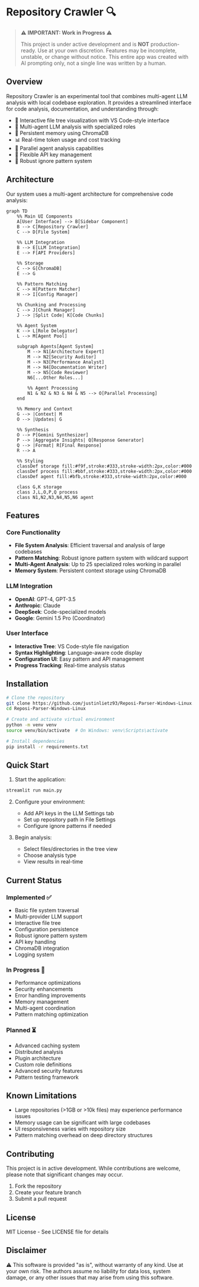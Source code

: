 # Repository Crawler 🔍

> ⚠️ **IMPORTANT: Work in Progress** ⚠️
> 
> This project is under active development and is **NOT** production-ready. Use at your own discretion.
> Features may be incomplete, unstable, or change without notice. This entire app was created with AI prompting only, not a single line was written by a human.

## Overview

Repository Crawler is an experimental tool that combines multi-agent LLM analysis with local codebase exploration. It provides a streamlined interface for code analysis, documentation, and understanding through:

- 🌲 Interactive file tree visualization with VS Code-style interface
- 🤖 Multi-agent LLM analysis with specialized roles
- 💾 Persistent memory using ChromaDB
- 📊 Real-time token usage and cost tracking
- 🔄 Parallel agent analysis capabilities
- 🔑 Flexible API key management
- 🎯 Robust ignore pattern system

## Architecture

Our system uses a multi-agent architecture for comprehensive code analysis:

```mermaid
graph TD
    %% Main UI Components
    A[User Interface] --> B[Sidebar Component]
    B --> C[Repository Crawler]
    C --> D[File System]
    
    %% LLM Integration
    B --> E[LLM Integration]
    E --> F[API Providers]
    
    %% Storage
    C --> G[ChromaDB]
    E --> G
    
    %% Pattern Matching
    C --> H[Pattern Matcher]
    H --> I[Config Manager]
    
    %% Chunking and Processing
    C --> J[Chunk Manager]
    J --> |Split Code| K[Code Chunks]
    
    %% Agent System
    K --> L[Role Delegator]
    L --> M[Agent Pool]
    
    subgraph Agents[Agent System]
        M --> N1[Architecture Expert]
        M --> N2[Security Auditor]
        M --> N3[Performance Analyst]
        M --> N4[Documentation Writer]
        M --> N5[Code Reviewer]
        N6[...Other Roles...]
        
        %% Agent Processing
        N1 & N2 & N3 & N4 & N5 --> O[Parallel Processing]
    end
    
    %% Memory and Context
    G --> |Context| M
    O --> |Updates| G
    
    %% Synthesis
    O --> P[Gemini Synthesizer]
    P --> |Aggregate Insights| Q[Response Generator]
    Q --> |Format| R[Final Response]
    R --> A
    
    %% Styling
    classDef storage fill:#f9f,stroke:#333,stroke-width:2px,color:#000
    classDef process fill:#bbf,stroke:#333,stroke-width:2px,color:#000
    classDef agent fill:#bfb,stroke:#333,stroke-width:2px,color:#000
    
    class G,K storage
    class J,L,O,P,Q process
    class N1,N2,N3,N4,N5,N6 agent
```

## Features

### Core Functionality
- **File System Analysis**: Efficient traversal and analysis of large codebases
- **Pattern Matching**: Robust ignore pattern system with wildcard support
- **Multi-Agent Analysis**: Up to 25 specialized roles working in parallel
- **Memory System**: Persistent context storage using ChromaDB

### LLM Integration
- **OpenAI**: GPT-4, GPT-3.5
- **Anthropic**: Claude
- **DeepSeek**: Code-specialized models
- **Google**: Gemini 1.5 Pro (Coordinator)

### User Interface
- **Interactive Tree**: VS Code-style file navigation
- **Syntax Highlighting**: Language-aware code display
- **Configuration UI**: Easy pattern and API management
- **Progress Tracking**: Real-time analysis status

## Installation

```bash
# Clone the repository
git clone https://github.com/justinlietz93/Reposi-Parser-Windows-Linux.git
cd Reposi-Parser-Windows-Linux

# Create and activate virtual environment
python -m venv venv
source venv/bin/activate  # On Windows: venv\Scripts\activate

# Install dependencies
pip install -r requirements.txt
```

## Quick Start

1. Start the application:
```bash
streamlit run main.py
```

2. Configure your environment:
   - Add API keys in the LLM Settings tab
   - Set up repository path in File Settings
   - Configure ignore patterns if needed

3. Begin analysis:
   - Select files/directories in the tree view
   - Choose analysis type
   - View results in real-time

## Current Status

### Implemented ✅
- Basic file system traversal
- Multi-provider LLM support
- Interactive file tree
- Configuration persistence
- Robust ignore pattern system
- API key handling
- ChromaDB integration
- Logging system

### In Progress 🔄
- Performance optimizations
- Security enhancements
- Error handling improvements
- Memory management
- Multi-agent coordination
- Pattern matching optimization

### Planned ⏳
- Advanced caching system
- Distributed analysis
- Plugin architecture
- Custom role definitions
- Advanced security features
- Pattern testing framework

## Known Limitations

- Large repositories (>1GB or >10k files) may experience performance issues
- Memory usage can be significant with large codebases
- UI responsiveness varies with repository size
- Pattern matching overhead on deep directory structures

## Contributing

This project is in active development. While contributions are welcome, please note that significant changes may occur.

1. Fork the repository
2. Create your feature branch
3. Submit a pull request

## License

MIT License - See LICENSE file for details

## Disclaimer

⚠️ This software is provided "as is", without warranty of any kind. Use at your own risk. The authors assume no liability for data loss, system damage, or any other issues that may arise from using this software.
